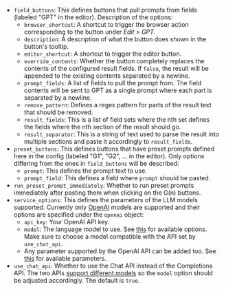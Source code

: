 -   `field_buttons`: This defines buttons that pull prompts from fields (labeled "GPT" in the editor). Description of the options:
    -   `browser_shortcut`: A shortcut to trigger the browser action corresponding to the button under _Edit > GPT_.
    -   `description`: A description of what the button does shown in the button's tooltip.
    -   `editor_shortcut`: A shortcut to trigger the editor button.
    -   `override_contents`: Whether the button completely replaces the contents of the configured result fields. If `false`, the result will be appended to the existing contents separated by a newline.
    -   `prompt_fields`: A list of fields to pull the prompt from. The field contents will be sent to GPT as a single prompt where each part is separated by a newline.
    -   `remove_pattern`: Defines a regex pattern for parts of the result text that should be removed.
    -   `result_fields`: This is a list of field sets where the nth set defines the fields where the nth section of the result should go.
    -   `result_separator`: This is a string of text used to parse the result into multiple sections and paste it accordingly to `result_fields`.
-   `preset_buttons`: This defines buttons that have preset prompts defined here in the config (labeled "G1", "G2", ... in the editor). Only options differing from the ones in `field_buttons` will be described:
    -   `prompt`: This defines the prompt text to use.
    -   `prompt_field`: This defines a field where `prompt` should be pasted.
-   `run_preset_prompt_immediately`: Whether to run preset prompts immediately after pasting them when clicking on the G(n) buttons.
-   `service_options`: This defines the parameters of the LLM models supported. Currently only [OpenAI](https://platform.openai.com/docs/introduction/overview) models are supported and their options are specified under the `openai` object:
    -   `api_key`: Your OpenAI API key.
    -   `model`: The language model to use. See [this](https://platform.openai.com/docs/models/model-endpoint-compatibility) for available options. Make sure to choose a model compatible with the API set by `use_chat_api`.
    -   Any parameter supported by the OpenAI API can be added too. See [this](https://platform.openai.com/docs/api-reference/completions/create) for available parameters.
-   `use_chat_api`: Whether to use the Chat API instead of the Completions API. The two APIs [support different models](https://platform.openai.com/docs/models/model-endpoint-compatibility) so the `model` option should be adjusted accordingly. The default is `true`.
